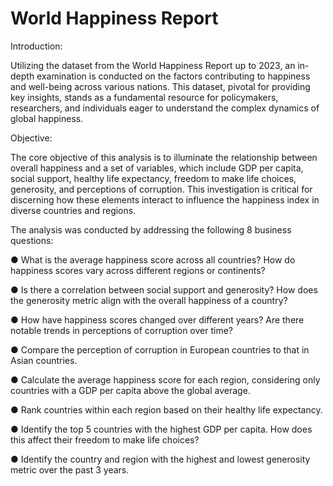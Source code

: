 # World Happiness Report

Introduction:

Utilizing the dataset from the World Happiness Report up to 2023, an in-depth examination is conducted on the factors contributing to happiness and well-being across various nations. This dataset, pivotal for providing key insights, stands as a fundamental resource for policymakers, researchers, and individuals eager to understand the complex dynamics of global happiness.

Objective:

The core objective of this analysis is to illuminate the relationship between overall happiness and a set of variables, which include GDP per capita, social support, healthy life expectancy, freedom to make life choices, generosity, and perceptions of corruption. This investigation is critical for discerning how these elements interact to influence the happiness index in diverse countries and regions. 

The analysis was conducted by addressing the following 8 business questions:

● What is the average happiness score across all countries? How do happiness scores vary across different regions or continents?

● Is there a correlation between social support and generosity? How does the generosity metric align with the overall happiness of a country?

● How have happiness scores changed over different years? Are there notable trends in perceptions of corruption over time?

● Compare the perception of corruption in European countries to that in Asian countries.

● Calculate the average happiness score for each region, considering only countries with a GDP per capita above the global average.

● Rank countries within each region based on their healthy life expectancy.

● Identify the top 5 countries with the highest GDP per capita. How does this affect their freedom to make life choices?

● Identify the country and region with the highest and lowest generosity metric over the past 3 years.
